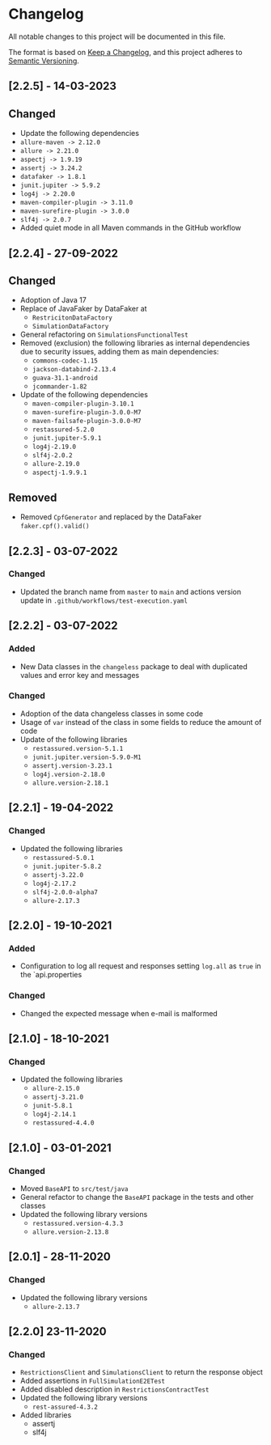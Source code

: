 # Changelog
All notable changes to this project will be documented in this file.

The format is based on [Keep a Changelog](https://keepachangelog.com/en/1.0.0/),
and this project adheres to [Semantic Versioning](https://semver.org/spec/v2.0.0.html).

## [2.2.5] - 14-03-2023

## Changed
- Update the following dependencies
 - `allure-maven -> 2.12.0`
 - `allure -> 2.21.0`
 - `aspectj -> 1.9.19`
 - `assertj -> 3.24.2`
 - `datafaker -> 1.8.1`
 - `junit.jupiter -> 5.9.2`
 - `log4j -> 2.20.0`
 - `maven-compiler-plugin -> 3.11.0`
 - `maven-surefire-plugin -> 3.0.0`
 - `slf4j -> 2.0.7`
- Added quiet mode in all Maven commands in the GitHub workflow

## [2.2.4] - 27-09-2022

## Changed
- Adoption of Java 17
- Replace of JavaFaker by DataFaker at
  - `RestricitonDataFactory`
  - `SimulationDataFactory`
- General refactoring on `SimulationsFunctionalTest`
- Removed (exclusion) the following libraries as internal dependencies due to security issues, adding them as main dependencies:
  - `commons-codec-1.15`
  - `jackson-databind-2.13.4`
  - `guava-31.1-android`
  - `jcommander-1.82`
- Update of the following dependencies
  - `maven-compiler-plugin-3.10.1`
  - `maven-surefire-plugin-3.0.0-M7`
  - `maven-failsafe-plugin-3.0.0-M7`
  - `restassured-5.2.0`
  - `junit.jupiter-5.9.1`
  - `log4j-2.19.0`
  - `slf4j-2.0.2`
  - `allure-2.19.0`
  - `aspectj-1.9.9.1`

## Removed
- Removed `CpfGenerator` and replaced by the DataFaker `faker.cpf().valid()`

## [2.2.3] - 03-07-2022

### Changed
- Updated the branch name from `master` to `main` and actions version update in `.github/workflows/test-execution.yaml`

## [2.2.2] - 03-07-2022

### Added
- New Data classes in the `changeless` package to deal with duplicated values and error key and messages

### Changed
- Adoption of the data changeless classes in some code
- Usage of `var` instead of the class in some fields to reduce the amount of code
- Update of the following libraries
  - `restassured.version-5.1.1`
  - `junit.jupiter.version-5.9.0-M1`
  - `assertj.version-3.23.1`
  - `log4j.version-2.18.0`
  - `allure.version-2.18.1`

## [2.2.1] - 19-04-2022

### Changed
- Updated the following libraries
  - `restassured-5.0.1`
  - `junit.jupiter-5.8.2`
  - `assertj-3.22.0`
  - `log4j-2.17.2`
  - `slf4j-2.0.0-alpha7`
  - `allure-2.17.3`

## [2.2.0] - 19-10-2021

### Added
- Configuration to log all request and responses setting `log.all` as `true` in the `api.properties

### Changed
- Changed the expected message when e-mail is malformed

## [2.1.0] - 18-10-2021

### Changed
- Updated the following libraries
   - `allure-2.15.0` 
   - `assertj-3.21.0`
   - `junit-5.8.1`
   - `log4j-2.14.1`
   - `restassured-4.4.0`

## [2.1.0] - 03-01-2021

### Changed
 - Moved `BaseAPI` to `src/test/java`
 - General refactor to change the `BaseAPI` package in the tests and other classes
 - Updated the following library versions
    - `restassured.version-4.3.3`
    - `allure.version-2.13.8`
    
## [2.0.1] - 28-11-2020

### Changed
 - Updated the following library versions
    - `allure-2.13.7`

## [2.2.0] 23-11-2020

### Changed
 - `RestrictionsClient` and `SimulationsClient` to return the response object
 - Added assertions in `FullSimulationE2ETest`
 - Added disabled description in `RestrictionsContractTest`
 - Updated the following library versions
    - `rest-assured-4.3.2`
 - Added libraries
    - assertj
    - slf4j
   